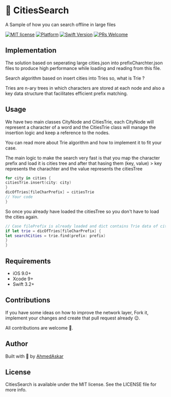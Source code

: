 # 📒 CitiesSearch
A Sample of how you can search offline in large files

<!--[![CI Status](https://img.shields.io/travis/AhmedAskar/CitiesSearch.svg?style=flat)](https://travis-ci.org/AhmedAskar/CitiesSearch)-->

[![MIT license](https://img.shields.io/badge/License-MIT-blue.svg)](https://lbesson.mit-license.org/)
[![Platform](https://img.shields.io/cocoapods/p/AlamofireLogbook.svg?style=flat)](https://developer.apple.com/resources/)
[![Swift Version](https://img.shields.io/badge/swift-4.1-orange.svg?style=flat)](https://swift.org/blog/swift-4-1-released/)
[![PRs Welcome](https://img.shields.io/badge/PRs-welcome-brightgreen.svg?style=flat)](http://makeapullrequest.com)

## Implementation
The solution based on seperating large cities.json into prefixCharchter.json files to produce high performance while loading and reading from this file.

Search algorithm based on insert cities into Tries so, what is Trie ?

Tries are n-ary trees in which characters are stored at each node and also a key data structure that facilitates efficient prefix matching.

## Usage
We have two main classes CityNode and CitiesTrie, each CityNode will represent a character of a word and the CitiesTrie class will manage the insertion logic and keep a reference to the nodes.

You can read more about Trie algorithm and how to implement it to fit your case.

The main logic to make the search very fast is that you map the character prefix and load it is cities tree and after that hasing them (key, value) > key represents the charachter and the value represents the citiesTree

```swift
for city in cities {
citiesTrie.insert(city: city)
}
dicOfTries[fileCharPrefix] = citiesTrie
// Your code
}
```

So once you already have loaded the citiesTree so you don't have to load the cities again.

```swift
// Case filePrefix is already loaded and dict contains Trie data of cities
if let trie = dicOfTries[fileCharPrefix] {
let searchCities = trie.find(prefix: prefix)
}
}
```

## Requirements

- iOS 9.0+
- Xcode 9+
- Swift 3.2+

## Contributions

If you have some ideas on how to improve the network layer, Fork it, implement your changes and create that pull request already 😉.

All contributions are welcome 🤗.

## Author

Built with 💙 by [AhmedAskar](https://github.com/AhmedAskar)

## License

CitiesSearch is available under the MIT license. See the LICENSE file for more info.
